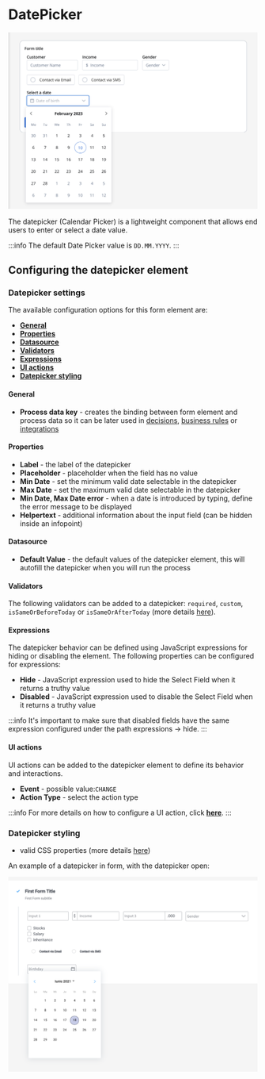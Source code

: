 # DatePicker 

![](../../img/datepicker_form_field.png)

The datepicker (Calendar Picker) is a lightweight component that allows end users to enter or select a date value.

:::info
The default Date Picker value is `DD.MM.YYYY`.
:::

## Configuring the datepicker element

### Datepicker settings

The available configuration options for this form element are:

- [**General**](#general)
- [**Properties**](#properties)
- [**Datasource**](#datasource)
- [**Validators**](#validators)
- [**Expressions**](#expressions)
- [**UI actions**](#ui-actions)
- [**Datepicker styling**](#datepicker-styling)

#### General
   
* **Process data key** - creates the binding between form element and process data so it can be later used in [decisions](../../../node/exclusive-gateway-node.md), [business rules](../../../node/task-node/task-node.md) or [integrations](../../../node/message-send-received-task-node.md)

#### Properties

* **Label** - the label of the datepicker 
* **Placeholder** - placeholder when the field has no value
* **Min Date** - set the minimum valid date selectable in the datepicker
* **Max Date** - set the maximum valid date selectable in the datepicker
* **Min Date, Max Date error** - when a date is introduced by typing, define the error message to be displayed
* **Helpertext** - additional information about the input field (can be hidden inside an infopoint)

#### Datasource
   
* **Default Value** - the default values of the datepicker element, this will autofill the datepicker when you will run the process

#### Validators

The following validators can be added to a datepicker: `required`, `custom`, `isSameOrBeforeToday` or `isSameOrAfterToday` (more details [here](../../validators.md)).
#### Expressions

The datepicker behavior can be defined using JavaScript expressions for hiding or disabling the element. The following properties can be configured for expressions:
   
* **Hide** - JavaScript expression used to hide the Select Field when it returns a truthy value
* **Disabled** - JavaScript expression used to disable the Select Field when it returns a truthy value

:::info
It's important to make sure that disabled fields have the same expression configured under the path expressions → hide.
:::

#### UI actions

UI actions can be added to the datepicker element to define its behavior and interactions.

* **Event** - possible value:`CHANGE`
* **Action Type** - select the action type

:::info
For more details on how to configure a UI action, click [**here**](../../ui-actions).
:::

### Datepicker styling

* valid CSS properties (more details [here](../../#styling))

An example of a datepicker in form, with the datepicker open:

![DatePicker Form element example](../../img/datepicker_styling.png)